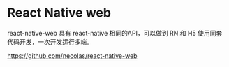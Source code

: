 # React Native web 

react-native-web 具有 react-native 相同的API，可以做到 RN 和 H5 使用同套代码开发，一次开发运行多端。

https://github.com/necolas/react-native-web
